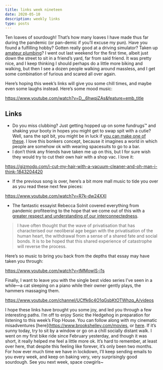 ```yaml
---
title: links week nineteen
date: 2020-05-10
description: weekly links
type: posts
---
```


Ten loaves of sourdough! That’s how many loaves I have made thus far during the pandemic (or pan-demic if you’ll excuse my pun). Have you found a fulfilling hobby? Gotten really good at a driving simulator? Taken up [amateur plumbing](https://www.cowaymega.com/product/coway-bidetmega-400/)? I went out last weekend for the first time, albeit just down the street to sit in a friend’s yard, far from said friend. It was pretty nice, and I keep thinking I should perhaps do a little more biking and walking, but then I see a dozen people walking around massless, and I get some combination of furious and scared all over again. 

Here’s hoping this week’s links will give you some chill times, and maybe even some laughs instead. Here’s some mood music:

https://www.youtube.com/watch?v=D__6hwqjZAs&feature=emb_title

## Links

- Do you miss clubbing? Just getting hopped up on some fundrugs™ and shaking your booty in hopes you might get to swap spit with a cutie? Well, sans the spit bit, you might be in luck if [you can make one of these](https://www.core77.com/posts/98066/No-Social-Distancing-Required-Personal-Protective-Suit-Concept-Designed-for-Nightlife). I love this bonkers concept, because it imagines a world in which people are somehow ok with wearing spacesuits to go to a bar.
- I don’t think any friends have taken me up on this, but I for sure wish they would try to cut their own hair with a shop vac. I love it:

https://gizmodo.com/i-cut-my-hair-with-a-vacuum-cleaner-and-oh-man-i-think-1843204420

- If the previous song is over, here’s a bit more mall music to tide you over as you read these next few pieces:

https://www.youtube.com/watch?v=R7k-dw24XXI

- The fantastic essayist Rebecca Solnit covered everything from pandemic profiteering to the hope that we come out of this with a [greater respect and understanding of our interconnectedness](https://www.theguardian.com/world/2020/apr/07/what-coronavirus-can-teach-us-about-hope-rebecca-solnit).

> I have often thought that the wave of privatisation that has characterised our neoliberal age began with the privatisation of the human heart, the withdrawal from a sense of a shared fate and social bonds. It is to be hoped that this shared experience of catastrophe will reverse the process.

Here’s so music to bring you back from the depths that essay may have taken you through:

https://www.youtube.com/watch?v=tMMowlS-i1s

Finally, I want to leave you with the single best video series I’ve seen in a while—a cat sleeping on a piano while their owner gently plays, the hammers massaging them.

https://www.youtube.com/channel/UCffk6c4O1qGsbKtOTWhzq_A/videos

I hope these links have brought you some joy, and led you through a few interesting paths. I’m off to enjoy Sonic the Hedgehog in preparation for listening to this week’s Flop House. You can follow along with my cinematic misadventures [here](https://www.brookshelley.com/movies, or [here](https://www.letterboxd.com/brookshelley/films/). If it’s sunny today, try to sit by a window or go on a chill socially distant walk. I went on my first bike ride since February yesterday, and though it was short, it really helped me feel a little more ok. It’s hard to remember, at least over here, that despite this feeling like forever, it’s only been two months. For how ever much time we have in lockdown, I’ll keep sending emails to you every week, and keep on baking very, very surprisingly good sourdough. See you next week, space cowgirls~ 



